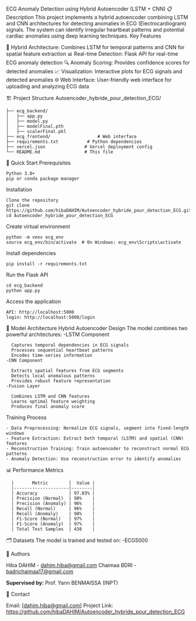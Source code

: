 ECG Anomaly Detection using Hybrid Autoencoder (LSTM + CNN)
📋 Description
    This project implements a hybrid autoencoder combining LSTM and CNN architectures for detecting anomalies in ECG (Electrocardiogram) signals. The system can identify irregular heartbeat patterns and potential cardiac anomalies using deep learning techniques.
    Key Features

🧠 Hybrid Architecture: Combines LSTM for temporal patterns and CNN for spatial feature extraction
📊 Real-time Detection: Flask API for real-time ECG anomaly detection
🔍 Anomaly Scoring: Provides confidence scores for detected anomalies
📈 Visualization: Interactive plots for ECG signals and detected anomalies
🌐 Web Interface: User-friendly web interface for uploading and analyzing ECG data

🏗️ Project Structure
Autoencoder_hybride_pour_detection_ECG/

    ├── ecg_backend/
    │   ├── app.py                 
    │   ├── model.py
    │   ├── modelFinal.pth
    │   ├── scalerFinal.pkl
    ├── ecg_frontend/                  # Web interface 
    ├── requirements.txt           # Python dependencies
    ├── vercel.json               # Vercel deployment config
    └── README.md                 # This file

🚀 Quick Start
  Prerequisites

    Python 3.8+
    pip or conda package manager

  Installation

    Clone the repository
    git clone https://github.com/hibaDAHIM/Autoencoder_hybride_pour_detection_ECG.git
    cd Autoencoder_hybride_pour_detection_ECG

  Create virtual environment

    python -m venv ecg_env
    source ecg_env/bin/activate  # On Windows: ecg_env\Scripts\activate

  Install dependencies

    pip install -r requirements.txt

  Run the Flask API

    cd ecg_backend
    python app.py

  Access the application
  
    API: http://localhost:5000
    login: http://localhost:5000/login

🧠 Model Architecture
  Hybrid Autoencoder Design
  The model combines two powerful architectures:
    -LSTM Component
    
      Captures temporal dependencies in ECG signals
      Processes sequential heartbeat patterns
      Encodes time-series information  
    -CNN Component
    
      Extracts spatial features from ECG segments
      Detects local anomalous patterns
      Provides robust feature representation 
    -Fusion Layer
    
      Combines LSTM and CNN features
      Learns optimal feature weighting
      Produces final anomaly score



Training Process

    - Data Preprocessing: Normalize ECG signals, segment into fixed-length windows
    - Feature Extraction: Extract both temporal (LSTM) and spatial (CNN) features
    - Reconstruction Training: Train autoencoder to reconstruct normal ECG patterns
    - Anomaly Detection: Use reconstruction error to identify anomalies

📊 Performance Metrics

      |       Metric        |  Value |
      |---------------------|--------|
      | Accuracy            | 97.03% |
      | Precision (Normal)  | 98%    |
      | Precision (Anomaly) | 96%    |
      | Recall (Normal)     | 96%    |
      | Recall (Anomaly)    | 98%    |
      | F1-Score (Normal)   | 97%    |
      | F1-Score (Anomaly)  | 97%    |
      | Total Test Samples  | 438    |

🗂️ Datasets
The model is trained and tested on:
  -ECG5000

👥 Authors

Hiba DAHIM  - dahim.hiba@gmail.com
Chaimaa BDRI - badrichaimaa17@gmail.com

**Supervised by:** Prof. Yann BENMAISSA (INPT)

📧 Contact

Email: [dahim.hiba@gmail.com]
Project Link: https://github.com/hibaDAHIM/Autoencoder_hybride_pour_detection_ECG